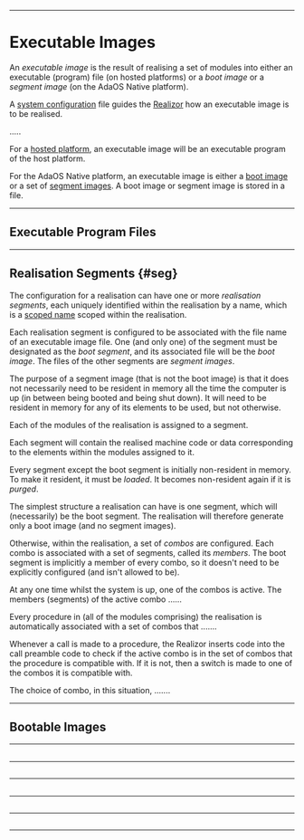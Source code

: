 -----------------------------------------------------------------------------------------------
# Executable Images

An _executable image_ is the result of realising a set of modules into either an executable
(program) file (on hosted platforms) or a _boot image_ or a _segment image_ (on the AdaOS
Native platform). 

A [system configuration](sysconf.md) file guides the [Realizor](realizor.md) how an executable
image is to be realised. 

.....




For a [hosted platform](targets.md#plat), an executable image will be an executable program of
the host platform. 

For the AdaOS Native platform, an executable image is either a [boot image](#boot) or a set of
[segment images](?????). A boot image or segment image is stored in a file. 









-----------------------------------------------------------------------------------------------
## Executable Program Files








-----------------------------------------------------------------------------------------------
## Realisation Segments {#seg}




The configuration for a realisation can have one or more _realisation segments_, each uniquely
identified within the realisation by a name, which is a [scoped name](../intro/names.md#scop)
scoped within the realisation. 

Each realisation segment is configured to be associated with the file name of an executable
image file. One (and only one) of the segment must be designated as the _boot segment_, and its
associated file will be the _boot image_. The files of the other segments are _segment images_. 

The purpose of a segment image (that is not the boot image) is that it does not necessarily
need to be resident in memory all the time the computer is up (in between being booted and
being shut down). It will need to be resident in memory for any of its elements to be used, but
not otherwise. 

Each of the modules of the realisation is assigned to a segment. 

Each segment will contain the realised machine code or data corresponding to the elements
within the modules assigned to it. 

Every segment except the boot segment is initially non-resident in memory. To make it resident,
it must be _loaded_. It becomes non-resident again if it is _purged_. 

The simplest structure a realisation can have is one segment, which will (necessarily) be the
boot segment. The realisation will therefore generate only a boot image (and no segment
images). 

Otherwise, within the realisation, a set of _combos_ are configured. Each combo is associated
with a set of segments, called its _members_. The boot segment is implicitly a member of every
combo, so it doesn't need to be explicitly configured (and isn't allowed to be). 

At any one time whilst the system is up, one of the combos is active. The members (segments) of
the active combo ......



Every procedure in (all of the modules comprising) the realisation is automatically associated
with a set of combos that .......

Whenever a call is made to a procedure, the Realizor inserts code into the call preamble code
to check if the active combo is in the set of combos that the procedure is compatible with. If
it is not, then a switch is made to one of the combos it is compatible with. 

The choice of combo, in this situation, .......







-----------------------------------------------------------------------------------------------
## Bootable Images








-----------------------------------------------------------------------------------------------
## 




-----------------------------------------------------------------------------------------------
## 




-----------------------------------------------------------------------------------------------
## 




-----------------------------------------------------------------------------------------------
## 




-----------------------------------------------------------------------------------------------
## 




-----------------------------------------------------------------------------------------------
## 








